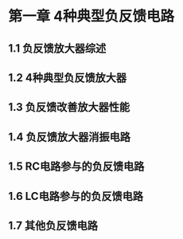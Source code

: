 # 第一章 4种典型负反馈电路

## 1.1 负反馈放大器综述

## 1.2 4种典型负反馈放大器

## 1.3 负反馈改善放大器性能

## 1.4 负反馈放大器消振电路

## 1.5 RC电路参与的负反馈电路

## 1.6 LC电路参与的负反馈电路

## 1.7 其他负反馈电路


